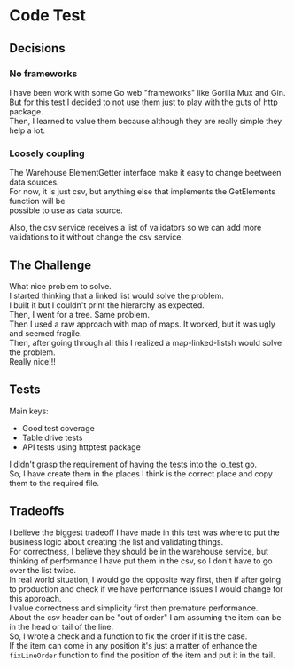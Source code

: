 # Code Test

## Decisions

### No frameworks
I have been work with some Go web "frameworks" like Gorilla Mux and Gin.  
But for this test I decided to not use them just to play with the guts of http package.  
Then, I learned to value them because although they are really simple they help a lot.  

### Loosely coupling
The Warehouse ElementGetter interface make it easy to change beetween data sources.  
For now, it is just csv, but anything else that implements the GetElements function will be  
possible to use as data source.  

Also, the csv service receives a list of validators so we can add more validations to it without change the csv service.  

## The Challenge
What nice problem to solve.  
I started thinking that a linked list would solve the problem.  
I built it but I couldn't print the hierarchy as expected.  
Then, I went for a tree. Same problem.  
Then I used a raw approach with map of maps. It worked, but it was ugly and seemed fragile.  
Then, after going through all this I realized a map-linked-listsh would solve the problem.  
Really nice!!!

## Tests
Main keys:
- Good test coverage
- Table drive tests
- API tests using httptest package

I didn't grasp the requirement of having the tests into the io_test.go.  
So, I have create them in the places I think is the correct place and copy them to the required file.  

## Tradeoffs
I believe the biggest tradeoff I have made in this test was where to put the business logic about creating the list and validating things.  
For correctness, I believe they should be in the warehouse service, but thinking of performance I have put them in the csv, so I don't have to go over the list twice.  
In real world situation, I would go the opposite way first, then if after going to production and check if we have performance issues I would change for this approach.  
I value correctness and simplicity first then premature performance.  
About the csv header can be "out of order" I am assuming the item can be in the head or tail of the line.  
So, I wrote a check and a function to fix the order if it is the case.  
If the item can come in any position it's just a matter of enhance the `fixLineOrder` function to find the position of the item and put it in the tail.  